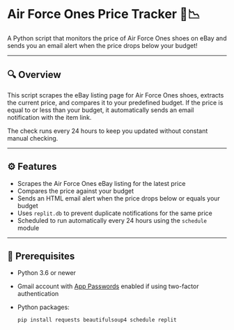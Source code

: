 # Air Force Ones Price Tracker 👟📉

A Python script that monitors the price of Air Force Ones shoes on eBay and sends you an email alert when the price drops below your budget!

---

## 🔍 Overview

This script scrapes the eBay listing page for Air Force Ones shoes, extracts the current price, and compares it to your predefined budget. If the price is equal to or less than your budget, it automatically sends an email notification with the item link.

The check runs every 24 hours to keep you updated without constant manual checking.

---

## ⚙️ Features

- Scrapes the Air Force Ones eBay listing for the latest price  
- Compares the price against your budget  
- Sends an HTML email alert when the price drops below or equals your budget  
- Uses `replit.db` to prevent duplicate notifications for the same price  
- Scheduled to run automatically every 24 hours using the `schedule` module  

---

## 🚨 Prerequisites

- Python 3.6 or newer  
- Gmail account with [App Passwords](https://support.google.com/accounts/answer/185833) enabled if using two-factor authentication  
- Python packages:

  ```bash
  pip install requests beautifulsoup4 schedule replit
